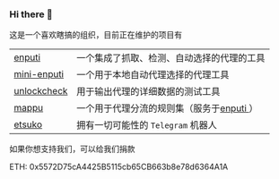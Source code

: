 ### Hi there 👋

这是一个喜欢瞎搞的组织，目前正在维护的项目有

|                                                     |                                                              |
| --------------------------------------------------- | ------------------------------------------------------------ |
| [enputi ](https://github.com/darabuchi/enputi)      | 一个集成了抓取、检测、自动选择的代理的工具                   |
| [mini-enputi ](https://github.com/darabuchi/enputi) | 一个用于本地自动代理选择的代理工具                           |
| [unlockcheck ](https://github.com/darabuchi/enputi) | 用于输出代理的详细数据的测试工具                             |
| [mappu ](https://github.com/darabuchi/mappu)        | 一个用于代理分流的规则集（服务于[enputi ](https://github.com/darabuchi/enputi)） |
| [etsuko](https://github.com/darabuchi/etsuko)       | 拥有一切可能性的 `Telegram` 机器人                           |



如果你想支持我们，可以给我们捐款

ETH: 0x5572D75cA4425B5115cb65CB663b8e78d6364A1A
